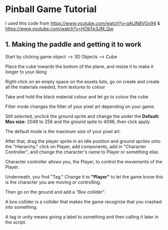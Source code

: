 # Pinball Game Tutorial

I used this code from https://www.youtube.com/watch?v=gAlJN8VGo94 & https://www.youtube.com/watch?v=HObTp3JM_Qw

## 1. Making the paddle and getting it to work

Start by clicking game object --> 3D Objects --> Cube

Place the cube towards the bottom of the plane, and resize it to make it longer to your liking

Right-click on an empty space on the assets lists, go on create and create all the materials needed, from textures to colour

Take and hold the black material colour and let go to colour the cube

Filter mode changes the filter of your pixel art depending on your game.

Still selected, unclick the ground sprite and change the under the **Default: Max size:** 2048 to 256 and the ground spite to 4096, then click apply. 

The default mode is the maximum size of your pixel art.

After that, drag the player sprite in an idle position and ground sprites onto the "Hierarchy." click on Player, add components, add in "Character Controller", and change the character's name to Player or something else.

Character controller allows you, the Player, to control the movements of the Player.

Underneath, you find "Tag." Change it to **"Player"** to let the game know this is the character you are moving or controlling. 

Then go on the ground and add a "Box collider".

A box collider is a collider that makes the game recognize that you crashed into something.

A tag in unity means giving a label to something and then calling it later in the script.
